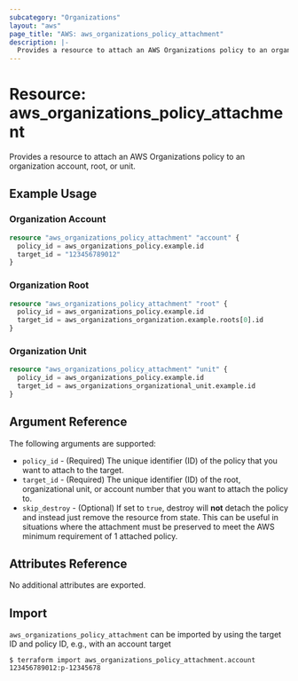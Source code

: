 ```yaml
---
subcategory: "Organizations"
layout: "aws"
page_title: "AWS: aws_organizations_policy_attachment"
description: |-
  Provides a resource to attach an AWS Organizations policy to an organization account, root, or unit.
---
```


# Resource: aws_organizations_policy_attachment

Provides a resource to attach an AWS Organizations policy to an organization account, root, or unit.

## Example Usage

### Organization Account

```terraform
resource "aws_organizations_policy_attachment" "account" {
  policy_id = aws_organizations_policy.example.id
  target_id = "123456789012"
}
```

### Organization Root

```terraform
resource "aws_organizations_policy_attachment" "root" {
  policy_id = aws_organizations_policy.example.id
  target_id = aws_organizations_organization.example.roots[0].id
}
```

### Organization Unit

```terraform
resource "aws_organizations_policy_attachment" "unit" {
  policy_id = aws_organizations_policy.example.id
  target_id = aws_organizations_organizational_unit.example.id
}
```

## Argument Reference

The following arguments are supported:

* `policy_id` - (Required) The unique identifier (ID) of the policy that you want to attach to the target.
* `target_id` - (Required) The unique identifier (ID) of the root, organizational unit, or account number that you want to attach the policy to.
* `skip_destroy` - (Optional) If set to `true`, destroy will **not** detach the policy and instead just remove the resource from state. This can be useful in situations where the attachment must be preserved to meet the AWS minimum requirement of 1 attached policy.

## Attributes Reference

No additional attributes are exported.

## Import

`aws_organizations_policy_attachment` can be imported by using the target ID and policy ID, e.g., with an account target

```
$ terraform import aws_organizations_policy_attachment.account 123456789012:p-12345678
```

<!-- cache-key: cdktf-0.17.0-pre.15 input-4250a64f737225d94e0717c117573a4dc634f9422a8bf6ec4a227eb87785c9ea -->